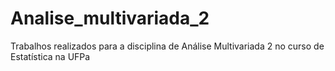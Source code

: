 # Analise_multivariada_2
 Trabalhos realizados para a disciplina de Análise Multivariada 2 no curso de Estatística na UFPa
